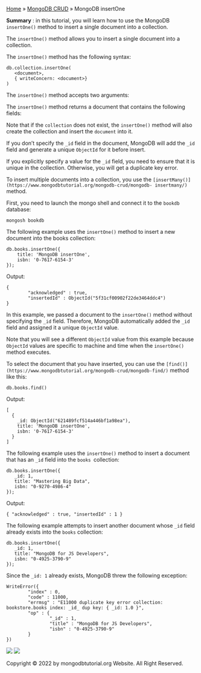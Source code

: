 

[Home](https://www.mongodbtutorial.org/) » [MongoDB
CRUD](https://www.mongodbtutorial.org/mongodb-crud/) » MongoDB insertOne



 **Summary** : in this tutorial, you will learn how to use the MongoDB
`insertOne()` method to insert a single document into a collection.



The `insertOne()` method allows you to insert a single document into a
collection.



The `insertOne()` method has the following syntax:


    
    
    db.collection.insertOne(
       <document>,
       { writeConcern: <document>}
    )



The `insertOne()` method accepts two arguments:



The `insertOne()` method returns a document that contains the following
fields:



Note that if the `collection` does not exist, the `insertOne()` method will
also create the collection and insert the `document` into it.



If you don’t specify the `_id` field in the document, MongoDB will add the
`_id` field and generate a unique `ObjectId` for it before insert.



If you explicitly specify a value for the `_id` field, you need to ensure that
it is unique in the collection. Otherwise, you will get a duplicate key error.



To insert multiple documents into a collection, you use the
`[insertMany()](https://www.mongodbtutorial.org/mongodb-crud/mongodb-
insertmany/)` method.



First, you need to launch the mongo shell and connect it to the `bookdb`
database:


    
    
    mongosh bookdb



The following example uses the `insertOne()` method to insert a new document
into the books collection:


    
    
    db.books.insertOne({ 
        title: 'MongoDB insertOne',
        isbn: '0-7617-6154-3'
    });



Output:


    
    
    {
            "acknowledged" : true,
            "insertedId" : ObjectId("5f31cf00902f22de3464ddc4")
    }



In this example, we passed a document to the `insertOne()` method without
specifying the `_id` field. Therefore, MongoDB automatically added the `_id`
field and assigned it a unique `ObjectId` value.



Note that you will see a different `ObjectId` value from this example because
`ObjectId` values are specific to machine and time when the `insertOne()`
method executes.



To select the document that you have inserted, you can use the
`[find()](https://www.mongodbtutorial.org/mongodb-crud/mongodb-find/)` method
like this:


    
    
    db.books.find()



Output:


    
    
    [
      {
        _id: ObjectId("621489fcf514a446bf1a98ea"),
        title: 'MongoDB insertOne',
        isbn: '0-7617-6154-3'
      }
    ]



The following example uses the `insertOne()` method to insert a document that
has an `_id` field into the `books `collection:


    
    
    db.books.insertOne({
       _id: 1,
       title: "Mastering Big Data",
       isbn: "0-9270-4986-4"
    });



Output:


    
    
    { "acknowledged" : true, "insertedId" : 1 }



The following example attempts to insert another document whose `_id` field
already exists into the `books` collection:


    
    
    db.books.insertOne({
       _id: 1,
       title: "MongoDB for JS Developers",
       isbn: "0-4925-3790-9"
    });



Since the `_id: 1` already exists, MongoDB threw the following exception:


    
    
    WriteError({
            "index" : 0,
            "code" : 11000,
            "errmsg" : "E11000 duplicate key error collection: bookstore.books index: _id_ dup key: { _id: 1.0 }",
            "op" : {
                    "_id" : 1,
                    "title" : "MongoDB for JS Developers",
                    "isbn" : "0-4925-3790-9"
            }
    })

![](https://www.mongodbtutorial.org/wp-content/themes/evolution/img/left.svg)
![](https://www.mongodbtutorial.org/wp-content/themes/evolution/img/right.svg)


Copyright © 2022 by mongodbtutorial.org Website. All Right Reserved.

